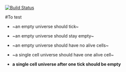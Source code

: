  <a href="https://travis-ci.org/stasm/innerself">
   <img alt="Build Status" src="https://travis-ci.org/stasm/innerself.svg?branch=master" />
</a>

#To test

- ~an empty universe should tick~
- ~an empty universe should stay empty~
- ~an empty universe should have no alive cells~

- ~a single cell universe should have one alive cell~
- **a single cell universe after one tick should be empty** 
